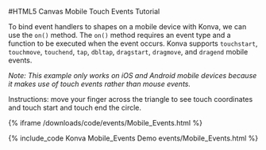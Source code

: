 
#HTML5 Canvas Mobile Touch Events Tutorial

To bind event handlers to shapes on a mobile device with Konva, we can use the `on()` method.
The `on()` method requires an event type and a function to be executed when the event occurs.
Konva supports `touchstart`, `touchmove`, `touchend`, `tap`, `dbltap`, `dragstart`, `dragmove`, and `dragend` mobile events.

*Note: This example only works on iOS and Android mobile devices because it makes use of touch events rather than mouse events.*

Instructions: move your finger across the triangle to see touch coordinates and touch start and touch end the circle.

{% iframe /downloads/code/events/Mobile_Events.html %}

{% include_code Konva Mobile_Events Demo events/Mobile_Events.html %}